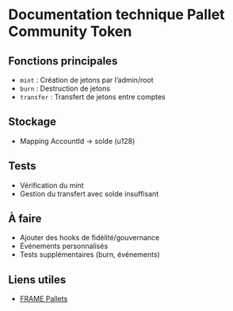 # Documentation technique Pallet Community Token

## Fonctions principales
- `mint` : Création de jetons par l’admin/root
- `burn` : Destruction de jetons
- `transfer` : Transfert de jetons entre comptes

## Stockage
- Mapping AccountId -> solde (u128)

## Tests
- Vérification du mint
- Gestion du transfert avec solde insuffisant

## À faire
- Ajouter des hooks de fidélité/gouvernance
- Événements personnalisés
- Tests supplémentaires (burn, événements)

## Liens utiles
- [FRAME Pallets](https://docs.substrate.io/reference/frame-pallets/)

